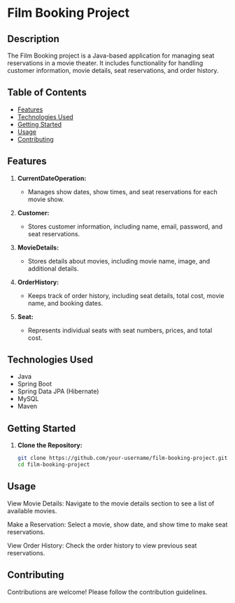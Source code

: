 # Film Booking Project

## Description

The Film Booking project is a Java-based application for managing seat reservations in a movie theater. It includes functionality for handling customer information, movie details, seat reservations, and order history.

## Table of Contents

- [Features](#features)
- [Technologies Used](#technologies-used)
- [Getting Started](#getting-started)
- [Usage](#usage)
- [Contributing](#contributing)


## Features

1. **CurrentDateOperation:**
   - Manages show dates, show times, and seat reservations for each movie show.

2. **Customer:**
   - Stores customer information, including name, email, password, and seat reservations.

3. **MovieDetails:**
   - Stores details about movies, including movie name, image, and additional details.

4. **OrderHistory:**
   - Keeps track of order history, including seat details, total cost, movie name, and booking dates.

5. **Seat:**
   - Represents individual seats with seat numbers, prices, and total cost.

## Technologies Used

- Java
- Spring Boot
- Spring Data JPA (Hibernate)
- MySQL 
- Maven

## Getting Started

1. **Clone the Repository:**
   ```bash
   git clone https://github.com/your-username/film-booking-project.git
   cd film-booking-project

## Usage

View Movie Details:
Navigate to the movie details section to see a list of available movies.

Make a Reservation:
Select a movie, show date, and show time to make seat reservations.

View Order History:
Check the order history to view previous seat reservations.

## Contributing

Contributions are welcome! Please follow the contribution guidelines.

